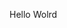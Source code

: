 Hello Wolrd











































































































































































































































































































































































































































































































































































































































































































































































































































































































































































































































































































































































































































































































































































































































































































































































































































































































































































































































































































































































































































































































































































































































































































































































































































































































































































































































































































































































































































































































































































































































































































































































































































































































































































































































































































































































































































































































































































































































































































































































































































































































































































































































































































































































































































































































































































































































































































































































































































































































































































































































































